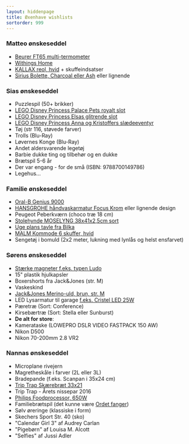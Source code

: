 ```yaml
---
layout: hiddenpage
title: Øxenhave wishlists
sortorder: 999
---
```


### Matteo ønskeseddel

- [Beurer FT65 multi-termometer](https://www.whiteaway.com/personlig-pleje/helbred/termometer/product/beurer-ft65-multi-termometer/)
- [Withings Home](http://www.withings.com/eu/en/store/details/70047701)
- [KALLAX reol, hvid](http://www.ikea.com/dk/da/catalog/products/80275887/) + skuffeindsatser
- [Sirius Bolette, Charcoal eller Ash](https://www.onskeborn.dk/webshop/m%C3%B8bler/lamper/sirius-bolette,-ash) eller lignende

### Sias ønskeseddel

- Puzzlespil (50+ brikker)
- [LEGO Disney Princess Palace Pets royalt slot](https://shopping.coop.dk/vare/disney-princess-palace-pets-royalt-slot-41142/5702015592284)
- [LEGO Disney Princess Elsas glitrende slot](https://shopping.coop.dk/vare/disney-princess-elsas-glitrende-slot-41062/5702015352437)
- [LEGO Disney Princess Anna og Kristoffers slædeeventyr](https://shopping.coop.dk/vare/disney-princess-anna-og-kristoffers-slaedeeventyr-41066/5702015591751)
- Tøj (str 116, støvede farver)
- Trolls (Blu-Ray)
- Løvernes Konge (Blu-Ray)
- Andet aldersvarende legetøj
- Barbie dukke ting og tilbehør og en dukke
- Brætspil 5-6 år
- Der var engang - for de små (ISBN: 9788700149786)
- Legehus...

### Familie ønskeseddel

- [Oral-B Genius 9000](https://www.whiteaway.com/personlig-pleje/skoenhed/tandpleje/eltandboerste/product/oral-b-genius-9000/)
- [HANSGROHE håndvaskarmatur Focus Krom](http://www.bauhaus.dk/vvs/badevaerelse/armaturer/hansgrohe-handvaskarmatur-focus-krom.html) eller lignende design
- Peugeot Peberkværn (choco træ 18 cm)
- [Stolehynde MOSELYNG 38x41x2,5cm sort](http://jysk.dk/indretning/stolehynder/stolehynde-moselyng-38x41x25cm-sort)
- [Uge plans tavle fra Bilka](https://www.bilka.dk/fritid/glastavler-og-whiteboards/naga-glastavle-magnetisk-80x60-maanedsplan/p/100061754)
- [MALM Kommode 6 skuffer, hvid](http://www.ikea.com/dk/da/catalog/products/10214557/)
- Sengetøj i bomuld (2x2 meter, lukning med lynlås og helst ensfarvet)

### Sørens ønskeseddel

- [Stærke magneter f.eks. typen Ludo](http://www.magnetz.dk/staerke-magneter-ludo-10-pak-i-farver-nova)
- 15" plastik hjulkapsler
- Boxershorts fra Jack&Jones (str. M)
- Vaskeskind
- [Jack&Jones Merino-uld, brun, str. M](http://www.jackjones.com/dk/da/jj/striktroejer/pullovers/merino-uld-pullover-12109976.html)
- LED Lysarmatur til garage [f.eks. Cristel LED 25W](http://www.bauhaus.dk/el-belysning/indendors-belysning/lysarmaturer/lysarmatur-cristel-led-25w-ritter-leuchten.html)
- Pæretræ (Sort: Conference)
- Kirsebærtræ (Sort: Stella eller Sunburst)
- **De alt for store**:
- Kamerataske (LOWEPRO DSLR VIDEO FASTPACK 150 AW)
- Nikon D500
- Nikon 70-200mm 2.8 VR2

### Nannas ønskeseddel

- Microplane rivejern
- Magretheskåle i farver (2L eller 3L)
- Bradepande (f.eks. Scanpan i 35x24 cm)
- [Trip Trap Skærebræt 33x21](https://skagerak.dk/da/shop/skaerebraet-33x21)
- Trip Trap - Årets nissepar 2016
- [Philips Foodprocessor, 650W](http://www.wupti.com/produkter/husholdning/koekkenmaskine/foodprocessor/philips-foodprocessor-650w)
- Familiebrætspil (det kunne være [Ordet fanger](http://www.bog-ide.dk/braetspil/til-hele-familien/ordet-fanger/p-332324/#!332324))
- Sølv øreringe (klassiske i form)
- Skechers Sport Str. 40 (sko)
- "Calendar Girl 3" af Audrey Carlan
- "Pigebørn" af Louisa M. Alcott
- "Selfies" af Jussi Adler
